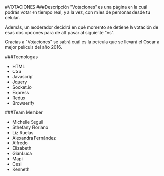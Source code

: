#VOTACIONES
###Descripción
"Votaciones" es una página en la cuál podrás votar en tiempo real, y a la vez, con miles de personas desde tu celular.

Además, un moderador decidirá en qué momento se detiene la votación de esas dos opciones para de allí pasar al siguiente "vs".

Gracias a "Votaciones" se sabrá cuál es la película que se llevará el Oscar a mejor película del año 2016.

###Tecnologías
* HTML
* CSS
* Javascript
* Jquery
* Socket.io
* Express
* Redux
* Browserify


###Team Member
* Michelle Seguil
* Sthefany Floriano
* Liz Ruelas
* Alexandra Fernández
* Alfredo
* Elizabeth
* GianLuca
* Mapi
* Cesi
* Kenneth

